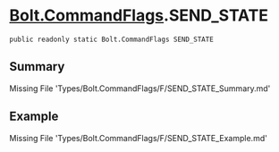 # [Bolt.CommandFlags](Types/Bolt.CommandFlags.md).SEND_STATE
`public readonly static Bolt.CommandFlags SEND_STATE`
## Summary
Missing File 'Types/Bolt.CommandFlags/F/SEND_STATE_Summary.md'
## Example
Missing File 'Types/Bolt.CommandFlags/F/SEND_STATE_Example.md'
